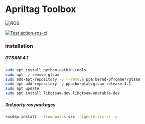 Apriltag Toolbox
================

![ROS](https://img.shields.io/badge/ros-%230A0FF9.svg?style=for-the-badge&logo=ros&logoColor=white)

[![Test action-ros-ci](https://github.com/kousuke-takeuchi/apriltag-toolbox/actions/workflows/test.yml/badge.svg)](https://github.com/kousuke-takeuchi/apriltag-toolbox/actions/workflows/test.yml)

### installation

##### GTSAM 4.1

```sh
sudo apt install python-catkin-tools 
sudo apt -y remove gtsam
sudo add-apt-repository -y --remove ppa:bernd-pfrommer/gtsam
sudo apt-add-repository -y ppa:borglab/gtsam-release-4.1
sudo apt update
sudo apt install libgtsam-dev libgtsam-unstable-dev 
```

##### 3rd party ros packages

```sh
rosdep install --from-paths src --ignore-src -r -y
```